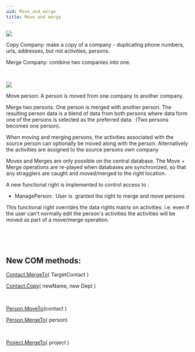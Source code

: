 ```yaml
---
uid: Move_and_merge
title: Move and merge
---
```


![](../images/marge-companies.png)

Copy Company: make a copy of a company - duplicating phone numbers, urls, addresses, but not activities, persons.

Merge Company: combine two companies into one.

 

![](../images/marge-contacts.png)

Move person: A person is moved from one company to another company.

Merge two persons. One person is merged with another person. The resulting person data is a blend of data from both persons where data form one of the persons is selected as the preferred data.  (Two persons becomes one person).

When moving and merging persons, the activities associated with the source person can optionally be moved along with the person. Alternatively the activities are assigned to the source persons own company

Moves and Merges are only possible on the central database. The Move + Merge operations are re-played when databases are synchronized, so that any stragglers are caught and moved/merged to the right location.

A new functional right is implemented to control access to :

-   ManagePerson:  User is  granted the right to merge and move persons

This functional right overrides the data rights matrix on activities.
i.e. even if the user can't normally edit the person's activities the activities will be moved as part of a move/merge operation.

 

 

New COM methods:
----------------

[Contact.MergeTo](SUPEROFFICEDBLib~SOContact~MergeTo.md)( TargetContact )

[Contact.Copy](SUPEROFFICEDBLib~SOContact~Copy.md)( newName, new Dept )

 

[Person.MoveTo](SUPEROFFICEDBLib~SOPerson~MoveTo.md)(contact )

[Person.MergeTo](SUPEROFFICEDBLib~SOPerson~MergeTo.md)( person)

 

[Project.MergeTo](SUPEROFFICEDBLib~SOProject~MergeTo.md)( project )